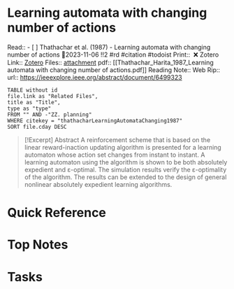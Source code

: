 
# Learning automata with changing number of actions
Read:: - [ ] Thathachar et al. (1987) - Learning automata with changing number of actions 🛫2023-11-06 !!2 #rd #citation #todoist
Print::  ❌
Zotero Link:: [Zotero](zotero://select/library/items/KK6SH92W) 
Files:: [attachment](<file:///C:/Users/michaelt/Insync/m@tarlton.info/Google%20Drive/06.%20Zotero/storage_new/IEEE%20Transactions%20on%20Systems,%20Man,%20and%20Cybernetics_1987/Thathachar_Harita_1987_Learning%20automata%20with%20changing%20number%20of%20actions.pdf>) 
pdf:: [[Thathachar_Harita_1987_Learning automata with changing number of actions.pdf]]
Reading Note::
Web Rip::
url:: https://ieeexplore.ieee.org/abstract/document/6499323

```dataview
TABLE without id
file.link as "Related Files",
title as "Title",
type as "type"
FROM "" AND -"ZZ. planning"
WHERE citekey = "thathacharLearningAutomataChanging1987" 
SORT file.cday DESC
```

> [!Excerpt] Abstract
> A reinforcement scheme that is based on the linear reward-inaction updating algorithm is presented for a learning automaton whose action set changes from instant to instant. A learning automaton using the algorithm is shown to be both absolutely expedient and ε-optimal. The simulation results verify the ε-optimality of the algorithm. The results can be extended to the design of general nonlinear absolutely expedient learning algorithms.
# Quick Reference

# Top Notes

# Tasks






















